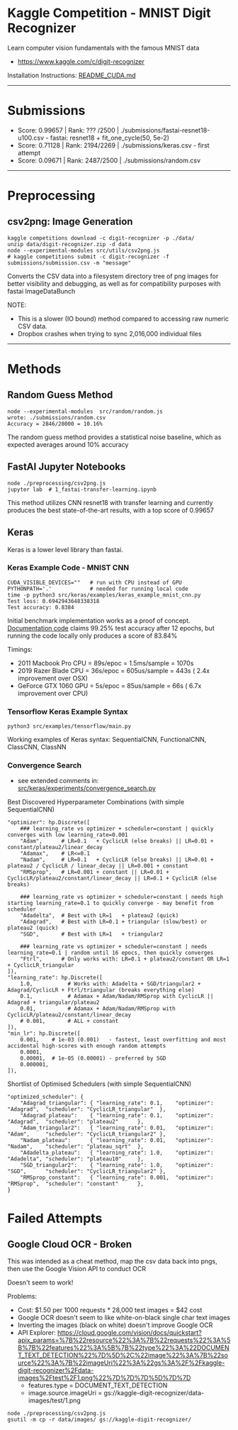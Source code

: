 # Kaggle Competition - MNIST Digit Recognizer

Learn computer vision fundamentals with the famous MNIST data
- https://www.kaggle.com/c/digit-recognizer

Installation Instructions: [README_CUDA.md](README_CUDA.md)

---

# Submissions
- Score: 0.99657 | Rank: ??? /2500 | ./submissions/fastai-resnet18-u100.csv - fastai: resnet18 + fit_one_cycle(50, 5e-2)
- Score: 0.71128 | Rank: 2194/2269 | ./submissions/keras.csv - first attempt
- Score: 0.09671 | Rank: 2487/2500 | ./submissions/random.csv

---

# Preprocessing
## csv2png: Image Generation
```
kaggle competitions download -c digit-recognizer -p ./data/
unzip data/digit-recognizer.zip -d data
node --experimental-modules src/utils/csv2png.js
# kaggle competitions submit -c digit-recognizer -f submissions/submission.csv -m "message"
```

Converts the CSV data into a filesystem directory tree of png images for better 
visibility and debugging, as well as for compatibility purposes with fastai ImageDataBunch 

NOTE: 
- This is a slower (IO bound) method compared to accessing raw numeric CSV data. 
- Dropbox crashes when trying to sync 2,016,000 individual files

---


# Methods

## Random Guess Method
```
node --experimental-modules  src/random/random.js 
wrote: ./submissions/random.csv
Accuracy = 2846/28000 = 10.16%
```

The random guess method provides a statistical noise baseline, which as expected averages around 10% accuracy


## FastAI Jupyter Notebooks
```
node ./preprocessing/csv2png.js 
jupyter lab  # 1_fastai-transfer-learning.ipynb
``` 
This method utilizes CNN resnet18 with transfer learning and currently produces the best state-of-the-art results, with a top score of 0.99657 
 

## Keras
Keras is a lower level library than fastai. 

### Keras Example Code - MNIST CNN 
```
CUDA_VISIBLE_DEVICES=""   # run with CPU instead of GPU
PYTHONPATH='.'            # needed for running local code 
time -p python3 src/keras/examples/keras_example_mnist_cnn.py 
Test loss: 0.6942943648338318
Test accuracy: 0.8384
```

Initial benchmark implementation works as a proof of concept. 
[Documentation code](https://keras.io/examples/mnist_cnn/) claims 99.25% test accuracy after 12 epochs, 
but running the code locally only produces a score of 83.84%

Timings:
- 2011 Macbook Pro CPU = 89s/epoc = 1.5ms/sample = 1070s
- 2019 Razer Blade CPU = 36s/epoc = 605us/sample =  443s ( 2.4x improvement over OSX)
- GeForce GTX 1060 GPU =  5s/epoc =  85us/sample =   66s ( 6.7x improvement over CPU)

### Tensorflow Keras Example Syntax
```
python3 src/examples/tensorflow/main.py
```
Working examples of Keras syntax: SequentialCNN, FunctionalCNN, ClassCNN, ClassNN 


### Convergence Search
- see extended comments in: [src/keras/experiments/convergence_search.py](src/keras/experiments/convergence_search.py)

Best Discovered Hyperparameter Combinations (with simple SequentialCNN) 
```python3
"optimizer": hp.Discrete([
    ### learning_rate vs optimizer + scheduler=constant | quickly converges with low learning_rate=0.001
    "Adam",      # LR=0.1   + CyclicLR (else breaks) || LR=0.01 + constant/plateau2/linear_decay
    "Adamax",    # LR<=0.1
    "Nadam",     # LR=0.1   + CyclicLR (else breaks) || LR=0.01 + plateau2 / CyclicLR / linear_decay || LR=0.001 + constant
    "RMSprop",   # LR=0.001 + constant || LR=0.01 + CyclicLR/plateau2/constant/linear_decay || LR=0.1 + CyclicLR (else breaks)
    
    ### learning_rate vs optimizer + scheduler=constant | needs high starting learning_rate=0.1 to quickly converge - may benefit from scheduler
    "Adadelta",  # Best with LR=1   + plateau2 (quick)
    "Adagrad",   # Best with LR=0.1 + triangular (slow/best) or plateau2 (quick)
    "SGD",       # Best with LR=1   + triangular2
    
    ### learning_rate vs optimizer + scheduler=constant | needs learning_rate=0.1 | random until 16 epocs, then quickly converges
    "Ftrl",      # Only works with: LR=0.1 + plateau2/constant OR LR=1 + CyclicLR_triangular
]),
"learning_rate": hp.Discrete([
    1.0,           # Works with: Adadelta + SGD/triangular2 + Adagrad/CyclicLR + Ftrl/triangular (breaks everything else)
    0.1,           # Adamax + Adam/Nadam/RMSprop with CyclicLR || Adagrad + triangular/plateau2
    0.01,          # Adamax + Adam/Nadam/RMSprop with CyclicLR/plateau2/constant/linear_decay
    # 0.001,       # ALL + constant
]),
"min_lr": hp.Discrete([
    0.001,    # 1e-03 (0.001)   - fastest, least overfitting and most accidental high-scores with enough random attempts
    0.0001,
    0.00001,  # 1e-05 (0.00001) - preferred by SGD
    0.000001,
]),
```

Shortlist of Optimised Schedulers (with simple SequentialCNN) 
```
"optimized_scheduler": {
    "Adagrad_triangular": { "learning_rate": 0.1,    "optimizer": "Adagrad",  "scheduler": "CyclicLR_triangular"  },
    "Adagrad_plateau":    { "learning_rate": 0.1,    "optimizer": "Adagrad",  "scheduler": "plateau2"      },
    "Adam_triangular2":   { "learning_rate": 0.01,   "optimizer": "Adam",     "scheduler": "CyclicLR_triangular2" },
    "Nadam_plateau":      { "learning_rate": 0.01,   "optimizer": "Nadam",    "scheduler": "plateau_sqrt"  },
    "Adadelta_plateau":   { "learning_rate": 1.0,    "optimizer": "Adadelta", "scheduler": "plateau10"     },
    "SGD_triangular2":    { "learning_rate": 1.0,    "optimizer": "SGD",      "scheduler": "CyclicLR_triangular2" },
    "RMSprop_constant":   { "learning_rate": 0.001,  "optimizer": "RMSprop",  "scheduler": "constant"      },
}
```
# Failed Attempts

## Google Cloud OCR - Broken

This was intended as a cheat method, map the csv data back into pngs, then use the Google Vision API to conduct OCR

Doesn't seem to work!

Problems:
- Cost: $1.50 per 1000 requests * 28,000 test images = $42 cost
- Google OCR doesn't seem to like white-on-black single char text images
- Inverting the images (black on white) doesn't improve Google OCR  
- API Explorer: 
  https://cloud.google.com/vision/docs/quickstart?apix_params=%7B%22resource%22%3A%7B%22requests%22%3A%5B%7B%22features%22%3A%5B%7B%22type%22%3A%22DOCUMENT_TEXT_DETECTION%22%7D%5D%2C%22image%22%3A%7B%22source%22%3A%7B%22imageUri%22%3A%22gs%3A%2F%2Fkaggle-digit-recognizer%2Fdata-images%2Ftest%2F1.png%22%7D%7D%7D%5D%7D%7D
  - features.type = DOCUMENT_TEXT_DETECTION
  - image.source.imageUri = gs://kaggle-digit-recognizer/data-images/test/1.png

```
node ./preprocessing/csv2png.js 
gsutil -m cp -r data/images/ gs://kaggle-digit-recognizer/
```

